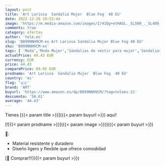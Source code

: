 ```yaml
---
layout: post
title: 'Art Larissa  Sandalia Mujer  Blue Fog  40 EU'
date: 2022-12-26 19:53:44
image: 'https://m.media-amazon.com/images/I/41Qg+etHAGL._SL500_._SL400_.jpg'
comments: true
category: ofertas
author: 'tole.es'
slug: 'B099NNH9CM-es Art Larissa Sandalia Mujer Blue Fog 40 EU'
sku: 'B099NNH9CM-es'
tags: [ 'Moda','Moda Mujer','Sandalias de vestir para mujer','Sandalias y palas de mujer','Zapatos para mujer','art','sandalia','🇪🇸', ]
actualPrice: 44.43 EUR
currency: EUR
price: 44.43
comparePrice: 89.95 EUR
prodname: 'Art Larissa  Sandalia Mujer  Blue Fog  40 EU'
country: 'es'
flag: '🇪🇸'
brand: 'ART'
buyurl: 'https://www.amazon.es/dp/B099NNH9CM/?tag=tolees-21'
descuento: '50.61'
average: '44.43'
---
```


Tienes [{{< param title >}}]({{< param buyurl >}}) aqui!

[![{{< param prodname >}}]({{< param image >}})]({{< param buyurl >}})

🔎:

- Material resistente y duradero
- Diseño ligero y flexible que ofrece comodidad

[🛒 Comprar!!!]({{< param buyurl >}})
